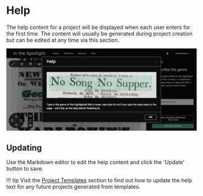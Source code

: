 # Help

The help content for a project will be displayed when each user enters for
the first time. The content will usually be generated during project
creation but can be edited at any time via this section.

![Admin project help image](/assets/admin-project-help.png)

## Updating

Use the Markdown editor to edit the help content and click the 'Update' button
to save.

!!! tip
    Visit the [Project Templates](/admin/collection/templates.md) section to
    find out how to update the help text for any future projects generated from
    templates.


